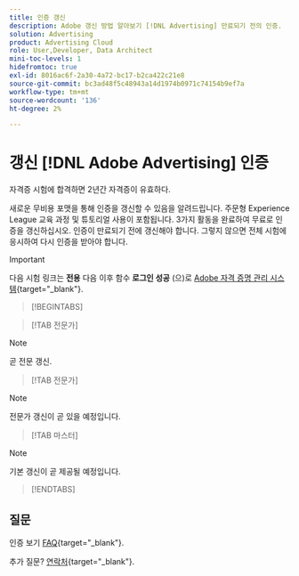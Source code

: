 ```yaml
---
title: 인증 갱신
description: Adobe 갱신 방법 알아보기 [!DNL Advertising] 만료되기 전의 인증.
solution: Advertising
product: Advertising Cloud
role: User,Developer, Data Architect
mini-toc-levels: 1
hidefromtoc: true
exl-id: 8016ac6f-2a30-4a72-bc17-b2ca422c21e8
source-git-commit: bc3ad48f5c48943a14d1974b0971c74154b9ef7a
workflow-type: tm+mt
source-wordcount: '136'
ht-degree: 2%

---
```


# 갱신 [!DNL Adobe Advertising] 인증

자격증 시험에 합격하면 2년간 자격증이 유효하다.

새로운 무비용 포맷을 통해 인증을 갱신할 수 있음을 알려드립니다. 주문형 Experience League 교육 과정 및 튜토리얼 사용이 포함됩니다. 3가지 활동을 완료하여 무료로 인증을 갱신하십시오. 인증이 만료되기 전에 갱신해야 합니다. 그렇지 않으면 전체 시험에 응시하여 다시 인증을 받아야 합니다.

>[!IMPORTANT]
>
>다음 시험 링크는 **전용** 다음 이후 함수 **로그인 성공** (으)로 [Adobe 자격 증명 관리 시스템](https://www.certmetrics.com/adobe){target="_blank"}.

>[!BEGINTABS]

>[!TAB 전문가]

>[!NOTE]
>
>곧 전문 갱신.

>[!TAB 전문가]

>[!NOTE]
>
>전문가 갱신이 곧 있을 예정입니다.

>[!TAB 마스터]

>[!NOTE]
>
>기본 갱신이 곧 제공될 예정입니다.

>[!ENDTABS]

## 질문

인증 보기 [FAQ](https://experienceleague.adobe.com/docs/certification/certification/faq.html){target="_blank"}.

추가 질문? [연락처](mailto:certif@adobe.com){target="_blank"}.
